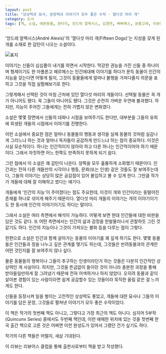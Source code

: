 ```yaml
---
layout: post
title: "상상력과 묘사, 문장력과 이야기가 모두 좋은 수작 - 열다섯 마리 개"
category: 도서
tags: [책, 소설, 애완동물, 판타지, 앙드레 알렉시스, 김경연, 삐삐북스, 분홍고래, 리뷰어스 클럽, 서평]
---
```


'앙드레 알렉시스(André Alexis)'의
'열다섯 마리 개(Fifteen Dogs)'는
지성을 갖게 된 개를 소재로 한 감탄이 나오는 소설이다.

![표지](https://images2.imgbox.com/43/69/lEsDsj3b_o.jpg)

이야기는 신들이 심심풀이 내기를 하면서 시작한다.
막강한 권능을 가진 신들 중 하나이며 형제이기도 한 아폴론고 헤르메스는
인간에대해 이야기를 하다가
문득 동물이 인간의 지능을 갖는다면 어떻게 될지,
그것이 동물들에게 얼마나 불행을 가져다줄지 의문을 표하고
그것을 직접 실험해보기로 한다.

그렇게해서 선택된 것이 마침 근처에 있던 열다섯 마리의 개들이다.
선택될 동물은 꼭 개가 아니어도 됐다.
꼭 그들이 아니어도 됐다.
그것은 순전히 가벼운 우연에 불과했다.
하지만, 지능이 주어진 그들에게는 전혀 가볍지 않은 변화였다.

소설은 몇몇 장면에서 신들의 대화나 시점을 보여주기도 한다만,
대부분을 그들의 유희에 희생된 개들의 시점에서 이야기를 진행한다.

이런 소설에서 중요한 점은 얼마나 동물들의 행동과 생각을 실제 동물의 것처럼 실감나게 그리느냐 하는 것과
얼마나 독자들이 공감하게 만드느냐 하는 점이 중요하다.
이것은 사실 모순적이다.
하나는 인간적이지 않아야 하고 다른 하나는 인간적이어야 하기 때문이다.
그래서 자칫하면 어느 한쪽도 만족하지 못하게 되기 쉽다.

그런 점에서 이 소설은 꽤 감탄이 나온다.
양쪽을 모두 훌륭하게 소화했기 때문이다.
인간과는 전혀 다른 개들만의 시각이나 행동, 문화(또는 인생) 같은 것들도 잘 보여주는데다,
그들의 이야기는 상당히 많은 공감점이 있어 몰입하고 볼 수 있게 한다.
그만큼 작가가 개들에 대해 잘 이해하고 썼다는 얘기다.

개들에게 '인간의 지능'이 주어졌다는 점도 주요한데,
이것이 개와 인간이라는 동떨어진 존재를 하나로 섞이게 해주기 때문이다.
열다섯 마리 개들의 이야기는 개의 이야기이기도 한 동시에 인간의 이야기이기도 하다는 말이다.

그래서 소설은 여러 측면에서 해석이 가능하다.
어떻게 보면 현대 인간들에 대한 비판을 담은 것도 같다.
또 어떤 측면에서는 인간의 삶과 감정을 한발물러나서 관찰하듯 그린 것 같기도 하다.
인간의 지능이나 그것이 가져오는 불화 등을 다루는 점이 그렇다.

한편으로 소설은 인간과 함께 살아가는 동물의 이야기를 꽤 깊게 하기도 한다.
몇몇 동물들은 인간들과 정을 나누고 깊은 관계를 맺기도 하는데,
그것들은 반려동물과의 관계란 어떤 것인지를 잘 보여주지 않나 싶다.

물론 동물들의 행복이나 그들이 추구하는 인생이라던가 하는 것들은
다분히 인간적인 상상력인 게 사실이다.
하지만, 그것을 뜬금없이 들이민 것이 아니라
충분한 과정을 통해 받아들일만하게 잘 그려냈기 때문에 전혀 어색하거나 하지 않았다.
오히려 동물과 같이 살아본 경험이 있는 사람이라면 쉽게 공감할수 있는 것들이라
묵직한 울림 같은 걸 느끼게도 한다.

신들을 등장시켜 일을 벌이는 고전적인 상상력도 좋았고,
개들에 대한 묘사나 그들의 이야기를 담은 문장, 그것들로 펼쳐낸 이야기가 모두 좋은 수작이었다.

이 책은 작가의 첫번째 책도 아니고, 그렇다고 가장 최근의 책도 아니다.
심지어 5부작(Quincunx Series) 중에서도 두번째 책인데,
이런 애매한 위치에 있는 것을 첫번째 한국 출간 책으로 고른 것은
어쩌면 이런 완성도가 있어서 그랬던 건가 싶기도 하다.

작가의 다른 책들은 어떨지, 새삼 기대된다.



<div class="im im-info">
이 리뷰는 리뷰어스 클럽을 통해 출판사로부터 책을 받고 작성했다.
</div>
